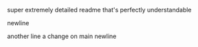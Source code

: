 super extremely detailed readme that's perfectly understandable

newline

another line
a change on main
newline
